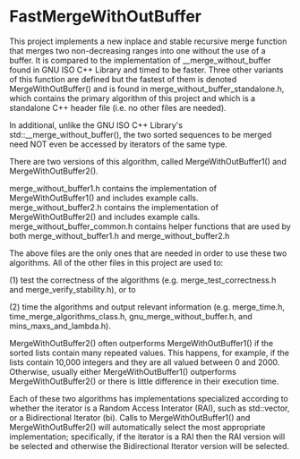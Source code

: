 # FastMergeWithOutBuffer
This project implements a new inplace and stable recursive merge function that merges two non-decreasing ranges into one without the use of a buffer. It is compared to the implementation of __merge_without_buffer found in GNU ISO C++ Library and timed to be faster. Three other variants of this function are defined but the fastest of them is denoted MergeWithOutBuffer() and is found in merge_without_buffer_standalone.h, which contains the primary algorithm of this project and which is a standalone C++ header file (i.e. no other files are needed).

In additional, unlike the GNU ISO C++ Library's std::__merge_without_buffer(), the two sorted sequences to be merged need NOT even be accessed by iterators of the same type.

There are two versions of this algorithm, called MergeWithOutBuffer1() and MergeWithOutBuffer2().

merge_without_buffer1.h       contains the implementation of MergeWithOutBuffer1() and includes example calls.
merge_without_buffer2.h       contains the implementation of MergeWithOutBuffer2() and includes example calls.
merge_without_buffer_common.h contains helper functions that are used by both merge_without_buffer1.h and merge_without_buffer2.h

The above files are the only ones that are needed in order to use these two algorithms. 
All of the other files in this project are used to: 

(1) test the correctness of the algorithms (e.g. merge_test_correctness.h and merge_verify_stability.h), or to 

(2) time the algorithms and output relevant information (e.g. merge_time.h, time_merge_algorithms_class.h, gnu_merge_without_buffer.h, and mins_maxs_and_lambda.h). 

MergeWithOutBuffer2() often outperforms MergeWithOutBuffer1() if the sorted lists contain many repeated values. This happens, for example, if the lists contain 10,000 integers and they are all valued between 0 and 2000. Otherwise, usually either MergeWithOutBuffer1() outperforms MergeWithOutBuffer2() or there is little difference in their execution time. 

Each of these two algorithms has implementations specialized according to whether the iterator is a Random Access Interator (RAI), such as std::vector, or a Bidirectional Iterator (bi). Calls to MergeWithOutBuffer1() and MergeWithOutBuffer2() will automatically select the most appropriate implementation; specifically, if the iterator is a RAI then the RAI version will be selected and otherwise the Bidirectional Iterator version will be selected.
